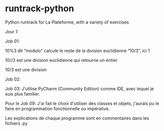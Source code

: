 # runtrack-python
Python runtrack for La Plateforme, with a variety of exercises 

Jour 1:

  Job 01:
  
  10%3 dit “modulo” calcule le reste de la division euclidienne “10/3”, ici 1
  
  10//3 est une division euclidienne qui retourne un entier
  
  10/3 est une division
  
  Job 02:
  
  Job 03: 
  J’utilise PyCharm (Community Edition) comme IDE, avec lequel je suis plus familier.
  
  Pour le Job 09:
  J'ai fait le choix d'utiliser des classes et objets, j'aurais pu le faire en programmation fonctionnelle ou impérative.
  
  Les explications de chaque programme sont en commentaires dans les fichiers .py 
